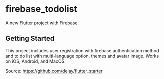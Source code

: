 # firebase_todolist

A new Flutter project with Firebase.

## Getting Started

This project includes user registration with firebase authentication method and to do list with multi-language option, themes and avatar image. Works on iOS, Android, and MacOS.

Source:
https://github.com/delay/flutter_starter
